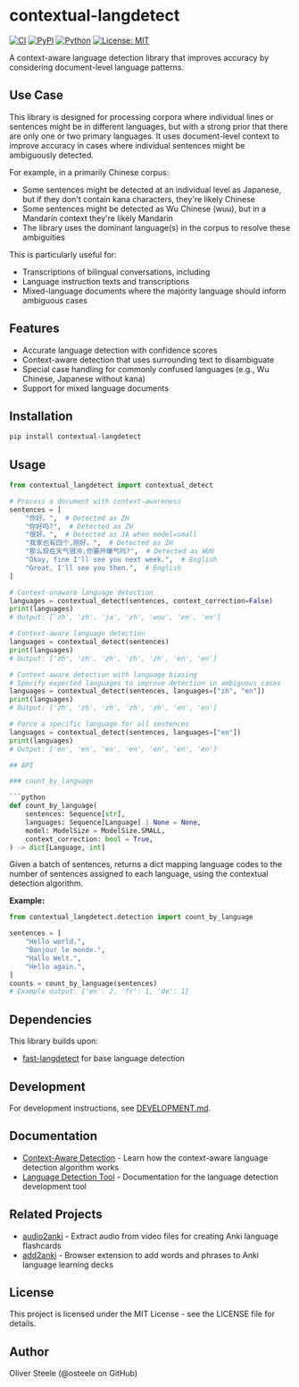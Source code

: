 # contextual-langdetect

[![CI](https://github.com/osteele/contextual-langdetect/actions/workflows/ci.yml/badge.svg)](https://github.com/osteele/contextual-langdetect/actions/workflows/ci.yml)
[![PyPI](https://img.shields.io/pypi/v/contextual-langdetect.svg)](https://pypi.org/project/contextual-langdetect/)
[![Python](https://img.shields.io/pypi/pyversions/contextual-langdetect.svg)](https://pypi.org/project/contextual-langdetect/)
[![License: MIT](https://img.shields.io/badge/License-MIT-yellow.svg)](https://opensource.org/licenses/MIT)

A context-aware language detection library that improves accuracy by considering
document-level language patterns.

## Use Case

This library is designed for processing corpora where individual lines or
sentences might be in different languages, but with a strong prior that there
are only one or two primary languages. It uses document-level context to improve
accuracy in cases where individual sentences might be ambiguously detected.

For example, in a primarily Chinese corpus:

- Some sentences might be detected at an individual level as Japanese, but if
  they don't contain kana characters, they're likely Chinese
- Some sentences might be detected as Wu Chinese (wuu), but in a Mandarin
  context they're likely Mandarin
- The library uses the dominant language(s) in the corpus to resolve these
  ambiguities

This is particularly useful for:

- Transcriptions of bilingual conversations, including
- Language instruction texts and transcriptions
- Mixed-language documents where the majority language should inform ambiguous
  cases

## Features

- Accurate language detection with confidence scores
- Context-aware detection that uses surrounding text to disambiguate
- Special case handling for commonly confused languages (e.g., Wu Chinese,
  Japanese without kana)
- Support for mixed language documents

## Installation

```bash
pip install contextual-langdetect
```

## Usage

```python
from contextual_langdetect import contextual_detect

# Process a document with context-awareness
sentences = [
    "你好。",  # Detected as ZH
    "你好吗?",  # Detected as ZH
    "很好。",  # Detected as JA when model=small
    "我家也有四个,刚好。",  # Detected as ZH
    "那么现在天气很冷,你要开暖气吗?",  # Detected as WUU
    "Okay, fine I'll see you next week.",  # English
    "Great, I'll see you then.",  # English
]

# Context-unaware language detection
languages = contextual_detect(sentences, context_correction=False)
print(languages)
# Output: ['zh', 'zh', 'ja', 'zh', 'wuu', 'en', 'en']

# Context-aware language detection
languages = contextual_detect(sentences)
print(languages)
# Output: ['zh', 'zh', 'zh', 'zh', 'zh', 'en', 'en']

# Context-aware detection with language biasing
# Specify expected languages to improve detection in ambiguous cases
languages = contextual_detect(sentences, languages=["zh", "en"])
print(languages)
# Output: ['zh', 'zh', 'zh', 'zh', 'zh', 'en', 'en']

# Force a specific language for all sentences
languages = contextual_detect(sentences, languages=["en"])
print(languages)
# Output: ['en', 'en', 'en', 'en', 'en', 'en', 'en']

## API

### count_by_language

```python
def count_by_language(
    sentences: Sequence[str],
    languages: Sequence[Language] | None = None,
    model: ModelSize = ModelSize.SMALL,
    context_correction: bool = True,
) -> dict[Language, int]
```

Given a batch of sentences, returns a dict mapping language codes to the number of sentences assigned to each language, using the contextual detection algorithm.

**Example:**
```python
from contextual_langdetect.detection import count_by_language

sentences = [
    "Hello world.",
    "Bonjour le monde.",
    "Hallo Welt.",
    "Hello again.",
]
counts = count_by_language(sentences)
# Example output: {'en': 2, 'fr': 1, 'de': 1}
```

## Dependencies

This library builds upon:
- [fast-langdetect](https://github.com/findworks/fast-langdetect) for base
  language detection

## Development

For development instructions, see [DEVELOPMENT.md](DEVELOPMENT.md).

## Documentation

- [Context-Aware Detection](./docs/context_aware_detection.md) - Learn how the context-aware language detection algorithm works
- [Language Detection Tool](./docs/detect_languages_tool.md) - Documentation for the language detection development tool

## Related Projects

- [audio2anki](https://github.com/osteele/audio2anki) - Extract audio from video files for creating Anki language flashcards
- [add2anki](https://github.com/osteele/add2anki) - Browser extension to add words and phrases to Anki language learning decks

## License

This project is licensed under the MIT License - see the LICENSE file for details.

## Author

Oliver Steele (@osteele on GitHub)
